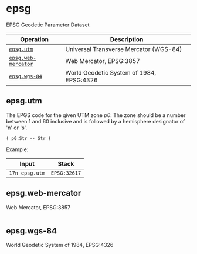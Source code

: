 <!-- Document generated by "gen-doc"; DO NOT EDIT -->
# epsg

EPSG Geodetic Parameter Dataset

| Operation                          | Description
|------------------------------------|---------------
| [`epsg.utm`](#epsg.utm)            | Universal Transverse Mercator (WGS-84)
| [`epsg.web-mercator`](#epsg.web-mercator) | Web Mercator, EPSG:3857
| [`epsg.wgs-84`](#epsg.wgs-84)      | World Geodetic System of 1984, EPSG:4326


## epsg.utm

The EPGS code for the given UTM zone *p0*. The zone should be a number
between 1 and 60 inclusive and is followed by a hemisphere designator of
'n' or 's'.

```
( p0:Str -- Str )
```

Example:

<!-- test: epsg.utm -->

| Input          | Stack
|----------------|---------------
| `17n epsg.utm` | `EPSG:32617`

## epsg.web-mercator

Web Mercator, EPSG:3857

```
```


## epsg.wgs-84

World Geodetic System of 1984, EPSG:4326

```
```

